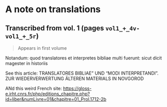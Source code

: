# A note on translations

## Transcribed from vol. 1  (pages `vol1_+_4v-vol1_+_5r`)

>  Appears in first volume


Notandum: quod translatores et interpretes bibliae multi fuerunt: sicut dicit magester in historiis

See this article:
TRANSLATORES BIBLIAE” UND “MODI INTERPRETANDI”. ZUR WIEDERVERWERTUNG ÄLTEREN MATERIALS IN NOVGOROD

ANd this weird French site: https://gloss-e.irht.cnrs.fr/php/editions_chapitre.php?id=liber&numLivre=01&chapitre=01_Prol.1712-2b
